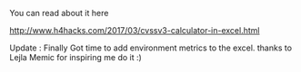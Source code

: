 You can read about it here

http://www.h4hacks.com/2017/03/cvssv3-calculator-in-excel.html


Update : Finally Got time to add environment metrics to the excel. thanks to Lejla Memic for inspiring me do it :)
